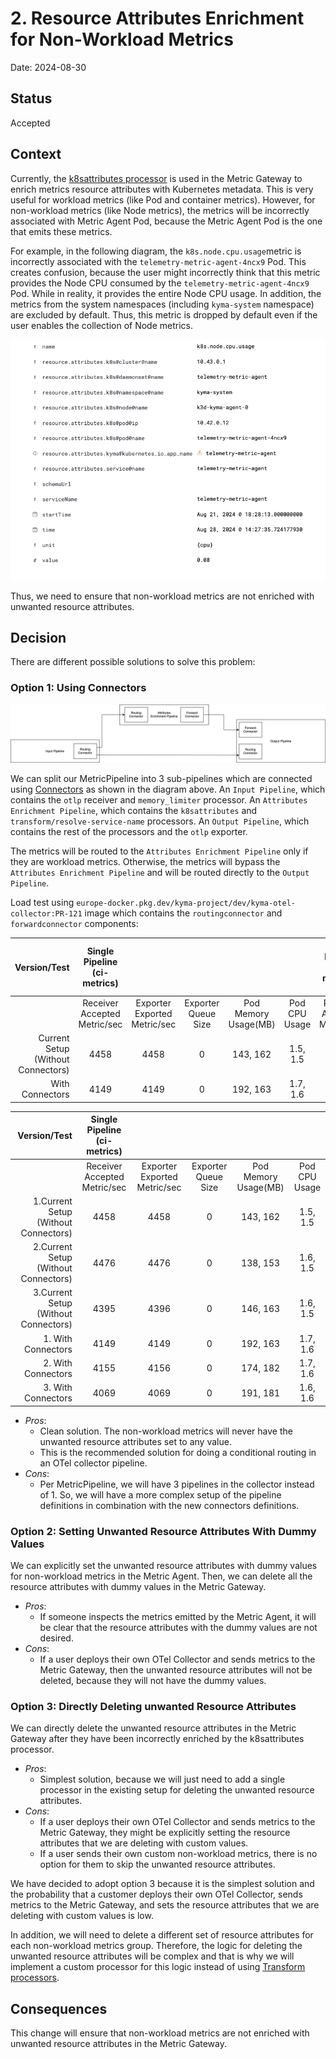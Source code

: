 # 2. Resource Attributes Enrichment for Non-Workload Metrics

Date: 2024-08-30

## Status

Accepted

## Context

Currently, the [k8sattributes processor](https://github.com/open-telemetry/opentelemetry-collector-contrib/blob/main/processor/k8sattributesprocessor/README.md) is used in the Metric Gateway to enrich metrics resource attributes with Kubernetes metadata.
This is very useful for workload metrics (like Pod and container metrics). However, for non-workload metrics (like Node metrics), the metrics will be incorrectly associated with Metric Agent Pod, because the Metric Agent Pod is the one that emits these metrics.

For example, in the following diagram, the `k8s.node.cpu.usage`metric is incorrectly associated with the `telemetry-metric-agent-4ncx9` Pod. This creates confusion, because the user might incorrectly think that this metric provides the Node CPU consumed by the `telemetry-metric-agent-4ncx9` Pod. While in reality, it provides the entire Node CPU usage.
In addition, the metrics from the system namespaces (including `kyma-system` namespace) are excluded by default. Thus, this metric is dropped by default even if the user enables the collection of Node metrics.

![Node Metric With k8sattributes Processor](../assets/node-metric-with-k8sattributes-processor.png)

Thus, we need to ensure that non-workload metrics are not enriched with unwanted resource attributes.

## Decision

There are different possible solutions to solve this problem:

### Option 1: Using Connectors

![Connectors](../assets/connectors.drawio.svg)

We can split our MetricPipeline into 3 sub-pipelines which are connected using [Connectors](https://opentelemetry.io/docs/collector/configuration/#connectors) as shown in the diagram above.
An `Input Pipeline`, which contains the `otlp` receiver and `memory_limiter` processor.
An `Attributes Enrichment Pipeline`, which contains the `k8sattributes` and `transform/resolve-service-name` processors.
An `Output Pipeline`, which contains the rest of the processors and the `otlp` exporter.

The metrics will be routed to the `Attributes Enrichment Pipeline` only if they are workload metrics.
Otherwise, the metrics will bypass the `Attributes Enrichment Pipeline` and will be routed directly to the `Output Pipeline`.

Load test using `europe-docker.pkg.dev/kyma-project/dev/kyma-otel-collector:PR-121` image which contains the `routingconnector` and `forwardconnector` components:
 
<div class="table-wrapper" markdown="block">


|                       Version/Test | Single Pipeline (ci-metrics) |                              |                     |                      |               | Multi Pipeline (ci-metrics-m) |                              |                     |                      |               | Single Pipeline Backpressure (ci-metrics-b) |                              |                     |                      |               | Multi Pipeline Backpressure (ci-metrics-mb) |                              |                     |                      |               |
|-----------------------------------:|:----------------------------:|:----------------------------:|:-------------------:|:--------------------:|:-------------:|:-----------------------------:|:----------------------------:|:-------------------:|:--------------------:|:-------------:|:-------------------------------------------:|:----------------------------:|:-------------------:|:--------------------:|:-------------:|:-------------------------------------------:|:----------------------------:|:-------------------:|:--------------------:|:-------------:|
|                                    | Receiver Accepted Metric/sec | Exporter Exported Metric/sec | Exporter Queue Size | Pod Memory Usage(MB) | Pod CPU Usage | Receiver Accepted Metric/sec  | Exporter Exported Metric/sec | Exporter Queue Size | Pod Memory Usage(MB) | Pod CPU Usage |        Receiver Accepted Metric/sec         | Exporter Exported Metric/sec | Exporter Queue Size | Pod Memory Usage(MB) | Pod CPU Usage |        Receiver Accepted Metric/sec         | Exporter Exported Metric/sec | Exporter Queue Size | Pod Memory Usage(MB) | Pod CPU Usage |
| Current Setup (Without Connectors) |             4458             |             4458             |          0          |       143, 162       |   1.5, 1.5    |             3282              |             9845             |          0          |       219, 256       |   1.8, 1.7    |                     824                     |             638              |         251         |       827, 829       |   0.5, 0.5    |                    1809                     |             1812             |         504         |      1784, 1737      |   1.3, 1.3    |
|                    With Connectors |             4149             |             4149             |          0          |       192, 163       |   1.7, 1.6    |             2347              |             7042             |          0          |       247, 303       |   1.6, 1.6    |                     772                     |             682              |         172         |       831, 867       |   0.5, 0.4    |                    1383                     |             1848             |         498         |      1719, 1686      |   1.3, 1.3    |



|                         Version/Test | Single Pipeline (ci-metrics) |                              |                     |                      |               |
|-------------------------------------:|:----------------------------:|:----------------------------:|:-------------------:|:--------------------:|:-------------:|
|                                      | Receiver Accepted Metric/sec | Exporter Exported Metric/sec | Exporter Queue Size | Pod Memory Usage(MB) | Pod CPU Usage | 
| 1.Current Setup (Without Connectors) |             4458             |             4458             |          0          |       143, 162       |   1.5, 1.5    |             
| 2.Current Setup (Without Connectors) |             4476             |             4476             |          0          |       138, 153       |   1.6, 1.5    |
| 3.Current Setup (Without Connectors) |             4395             |             4396             |          0          |       146, 163       |   1.6, 1.5    |
|                   1. With Connectors |             4149             |             4149             |          0          |       192, 163       |   1.7, 1.6    |
|                   2. With Connectors |             4155             |             4156             |          0          |       174, 182       |   1.7, 1.6    |
|                   3. With Connectors |             4069             |             4069             |          0          |       191, 181       |   1.6, 1.6    |

</div>

- _Pros_: 
  - Clean solution. The non-workload metrics will never have the unwanted resource attributes set to any value.
  - This is the recommended solution for doing a conditional routing in an OTel collector pipeline.
- _Cons_:
  - Per MetricPipeline, we will have 3 pipelines in the collector instead of 1. So, we will have a more complex setup of the pipeline definitions in combination with the new connectors definitions.

### Option 2: Setting Unwanted Resource Attributes With Dummy Values

We can explicitly set the unwanted resource attributes with dummy values for non-workload metrics in the Metric Agent.
Then, we can delete all the resource attributes with dummy values in the Metric Gateway.

- _Pros_:
  - If someone inspects the metrics emitted by the Metric Agent, it will be clear that the resource attributes with the dummy values are not desired.
- _Cons_: 
  - If a user deploys their own OTel Collector and sends metrics to the Metric Gateway, then the unwanted resource attributes will not be deleted, because they will not have the dummy values.

### Option 3: Directly Deleting unwanted Resource Attributes

We can directly delete the unwanted resource attributes in the Metric Gateway after they have been incorrectly enriched by the k8sattributes processor.

- _Pros_:
  - Simplest solution, because we will just need to add a single processor in the existing setup for deleting the unwanted resource attributes.
- _Cons_:
  - If a user deploys their own OTel Collector and sends metrics to the Metric Gateway, they might be explicitly setting the resource attributes that we are deleting with custom values.
  - If a user sends their own custom non-workload metrics, there is no option for them to skip the unwanted resource attributes.


We have decided to adopt option 3 because it is the simplest solution and the probability that a customer deploys their own OTel Collector, sends metrics to the Metric Gateway, and sets the resource attributes that we are deleting with custom values is low.

In addition, we will need to delete a different set of resource attributes for each non-workload metrics group.
Therefore, the logic for deleting the unwanted resource attributes will be complex and that is why we will implement a custom processor for this logic instead of using [Transform processors](https://github.com/open-telemetry/opentelemetry-collector-contrib/blob/main/processor/transformprocessor/README.md).

## Consequences

This change will ensure that non-workload metrics are not enriched with unwanted resource attributes in the Metric Gateway.
